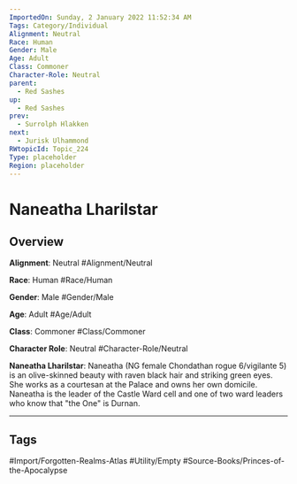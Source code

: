 ```yaml
---
ImportedOn: Sunday, 2 January 2022 11:52:34 AM
Tags: Category/Individual
Alignment: Neutral
Race: Human
Gender: Male
Age: Adult
Class: Commoner
Character-Role: Neutral
parent:
  - Red Sashes
up:
  - Red Sashes
prev:
  - Surrolph Hlakken
next:
  - Jurisk Ulhammond
RWtopicId: Topic_224
Type: placeholder
Region: placeholder
---
```

# Naneatha Lharilstar
## Overview
**Alignment**: Neutral
#Alignment/Neutral

**Race**: Human
#Race/Human

**Gender**: Male
#Gender/Male

**Age**: Adult
#Age/Adult

**Class**: Commoner
#Class/Commoner

**Character Role**: Neutral
#Character-Role/Neutral

**Naneatha Lharilstar**: Naneatha (NG female Chondathan rogue 6/vigilante 5) is an olive-skinned beauty with raven black hair and striking green eyes. She works as a courtesan at the Palace and owns her own domicile. Naneatha is the leader of the Castle Ward cell and one of two ward leaders who know that "the One" is Durnan.


---
## Tags
#Import/Forgotten-Realms-Atlas #Utility/Empty #Source-Books/Princes-of-the-Apocalypse

